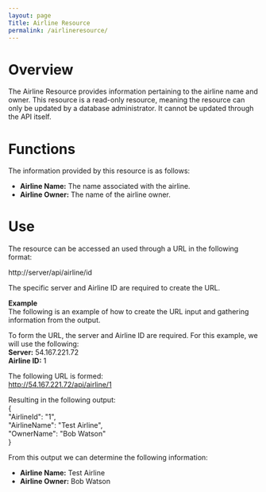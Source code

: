 ```yaml
---
layout: page
Title: Airline Resource
permalink: /airlineresource/
---  
```

# Overview  
The Airline Resource provides information pertaining to the airline name and owner. This resource is a read-only resource, meaning the resource can only be updated by a database administrator. It cannot be updated through the API itself.

# Functions  
The information provided by this resource is as follows:  
- **Airline Name:** The name associated with the airline.  
- **Airline Owner:** The name of the airline owner.  

# Use  
The resource can be accessed an used through a URL in the following format:  
  
http://server/api/airline/id  

The specific server and Airline ID are required to create the URL.  

**Example**  
The following is an example of how to create the URL input and gathering information from the output.  

To form the URL, the server and Airline ID are required. For this example, we will use the following:  
**Server:** 54.167.221.72  
**Airline ID:** 1  
  
The following URL is formed:  
http://54.167.221.72/api/airline/1  
  
Resulting in the following output:  
{  
    "AirlineId": "1",  
    "AirlineName": "Test Airline",  
    "OwnerName": "Bob Watson"  
}  
  
  From this output we can determine the following information:  
  - **Airline Name:** Test Airline  
  - **Airline Owner:** Bob Watson
